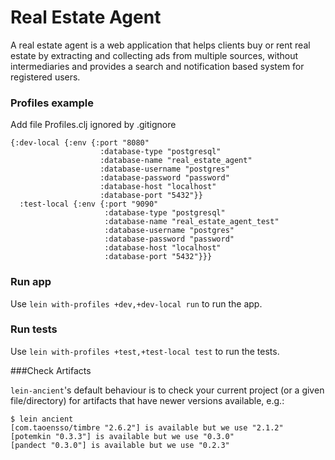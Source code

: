 # Real Estate Agent
A real estate agent is a web application that helps clients buy or rent real estate by extracting and collecting ads from multiple sources, without intermediaries and provides a search and notification based system for registered users.

### Profiles example
Add file Profiles.clj ignored by .gitignore

```
{:dev-local {:env {:port "8080"
                    :database-type "postgresql"
                    :database-name "real_estate_agent"
                    :database-username "postgres"
                    :database-password "password"
                    :database-host "localhost"
                    :database-port "5432"}}
  :test-local {:env {:port "9090"
                     :database-type "postgresql"
                     :database-name "real_estate_agent_test"
                     :database-username "postgres"
                     :database-password "password"
                     :database-host "localhost"
                     :database-port "5432"}}}
```

### Run app
Use `lein with-profiles +dev,+dev-local run` to run the app.

### Run tests
Use `lein with-profiles +test,+test-local test` to run the tests.

###Check Artifacts

`lein-ancient`'s default behaviour is to check your current project (or a given file/directory) for artifacts that have newer versions available, e.g.:

```
$ lein ancient
[com.taoensso/timbre "2.6.2"] is available but we use "2.1.2"
[potemkin "0.3.3"] is available but we use "0.3.0"
[pandect "0.3.0"] is available but we use "0.2.3"
```